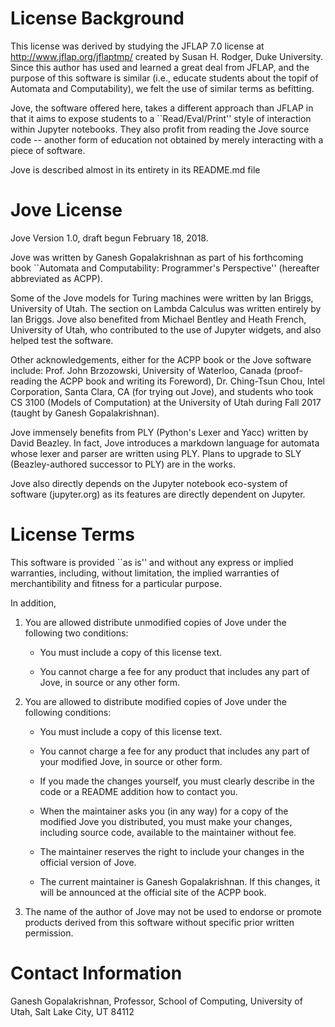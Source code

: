 # License Background

This license was derived by studying the JFLAP 7.0 license at
http://www.jflap.org/jflaptmp/ created by Susan H. Rodger, Duke University.
Since this author has used and learned a great deal from JFLAP, and the
purpose of this software is similar (i.e., educate students about the
topif of Automata and Computability), we felt the use of similar
terms as befitting.

Jove, the software offered here, takes a different approach than
JFLAP in that it aims to expose students to a ``Read/Eval/Print''
style of interaction within Jupyter notebooks. They also profit
from reading the Jove source code -- another form of education not
obtained by merely interacting with a piece of software.

Jove is described almost in its entirety in its README.md file 

# Jove License 

Jove Version 1.0, draft begun February 18, 2018.

Jove was written by Ganesh Gopalakrishnan as part of his forthcoming
book ``Automata and Computability: Programmer's Perspective'' (hereafter
abbreviated as ACPP).

Some of the Jove models for Turing machines were written by Ian Briggs,
University of Utah. The section on Lambda Calculus was written entirely by
Ian Briggs. Jove also benefited from Michael Bentley and Heath French,
University of Utah, who contributed to the use of Jupyter widgets, and also
helped test the software.

Other acknowledgements, either for the ACPP book or the Jove software include:
Prof. John Brzozowski, University of Waterloo, Canada (proof-reading the ACPP
book and writing its Foreword), Dr. Ching-Tsun Chou, Intel Corporation,
Santa Clara, CA (for trying out Jove), and students who took CS 3100 (Models
of Computation) at the University of Utah during Fall 2017 (taught by
Ganesh Gopalakrishnan).

Jove immensely benefits from PLY (Python's Lexer and Yacc) written by David Beazley.
In fact, Jove introduces a markdown language for automata whose lexer and parser
are written using PLY. Plans to upgrade to SLY (Beazley-authored successor to PLY)
are in the works.

Jove also directly depends on the Jupyter notebook eco-system of software (jupyter.org)
as its features are directly dependent on Jupyter.

# License Terms

This software is provided ``as is'' and without any express or
implied warranties, including, without limitation, the implied
warranties of merchantibility and fitness for a particular purpose.

In addition,

1.  You are allowed distribute unmodified copies of Jove under the following two conditions:

    * You must include a copy of this license text.
    
    * You cannot charge a fee for any product that includes any part of Jove, in source or any other form.

2. You are allowed to distribute modified copies of Jove under the following conditions:

    * You must include a copy of this license text.
    
    * You cannot charge a fee for any product that includes any part of your modified Jove,
      in source or other form.
      
    * If you made the changes yourself, you must clearly describe in the code or a README addition
      how to contact you.
    
    * When the maintainer asks you (in any way) for a copy of the modified Jove you distributed, you
       must make your changes, including source code, available to the maintainer without fee.
       
    * The maintainer reserves the right to include your changes in the official version of Jove.
    
    * The current maintainer is Ganesh Gopalakrishnan. If this changes, it will be announced at
      the official site of the ACPP book.
       

3. The name of the author of Jove may not be used to
   endorse or promote products derived from this software without
   specific prior written permission.

# Contact Information

Ganesh Gopalakrishnan,
Professor,
School of Computing,
University of Utah,
Salt Lake City, UT 84112





